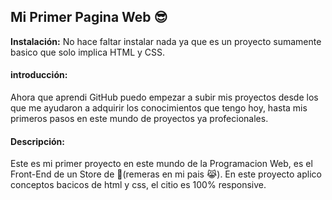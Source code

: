 ## Mi Primer Pagina Web 😎

**Instalación:**
No hace faltar instalar nada ya que es un proyecto sumamente basico que solo implica HTML y CSS.

#### introducción:

Ahora que aprendi GitHub puedo empezar a subir mis proyectos desde los que me ayudaron a adquirir los conocimientos que tengo hoy, hasta mis primeros pasos en este mundo de proyectos ya profecionales.

#### Descripción:
Este es mi primer proyecto en este mundo de la Programacion Web, es el Front-End de un Store de 👕(remeras en mi pais 😹). En este proyecto aplico conceptos bacicos de html y css, el citio es 100% responsive.